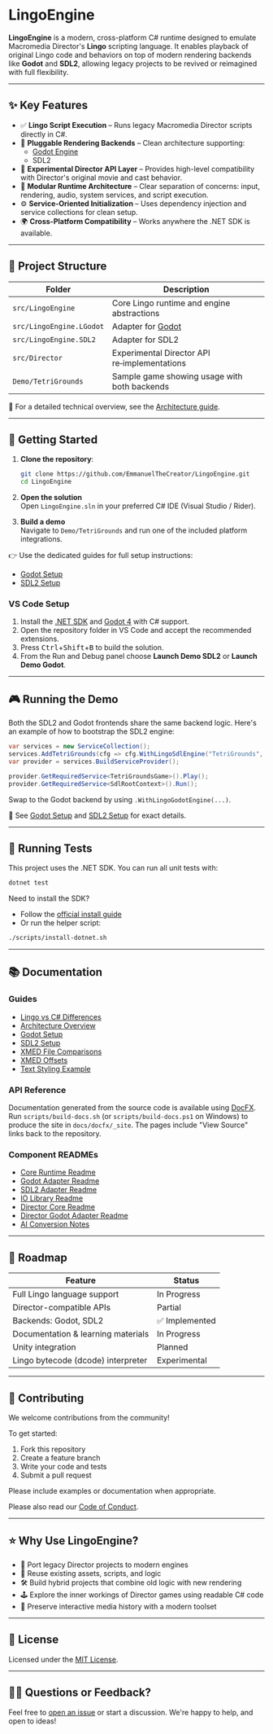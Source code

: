 # LingoEngine

**LingoEngine** is a modern, cross-platform C# runtime designed to emulate Macromedia Director's **Lingo** scripting language. It enables playback of original Lingo code and behaviors on top of modern rendering backends like **Godot** and **SDL2**, allowing legacy projects to be revived or reimagined with full flexibility.

---

## ✨ Key Features

- ✅ **Lingo Script Execution** – Runs legacy Macromedia Director scripts directly in C#.
- 🔌 **Pluggable Rendering Backends** – Clean architecture supporting:
  - [Godot Engine](https://godotengine.org/)
  - SDL2
- 🧠 **Experimental Director API Layer** – Provides high-level compatibility with Director's original movie and cast behavior.
- 🧩 **Modular Runtime Architecture** – Clear separation of concerns: input, rendering, audio, system services, and script execution.
- ⚙️ **Service-Oriented Initialization** – Uses dependency injection and service collections for clean setup.
- 🌍 **Cross-Platform Compatibility** – Works anywhere the .NET SDK is available.

---

## 📁 Project Structure

| Folder | Description |
|--------|-------------|
| `src/LingoEngine` | Core Lingo runtime and engine abstractions |
| `src/LingoEngine.LGodot` | Adapter for [Godot](https://godotengine.org/) |
| `src/LingoEngine.SDL2` | Adapter for SDL2 |
| `src/Director` | Experimental Director API re‑implementations |
| `Demo/TetriGrounds` | Sample game showing usage with both backends |

🔎 For a detailed technical overview, see the [Architecture guide](docs/Architecture.md).

---

## 🚀 Getting Started

1. **Clone the repository**:

   ```bash
   git clone https://github.com/EmmanuelTheCreator/LingoEngine.git
   cd LingoEngine
   ```

2. **Open the solution**  
   Open `LingoEngine.sln` in your preferred C# IDE (Visual Studio / Rider).

3. **Build a demo**  
   Navigate to `Demo/TetriGrounds` and run one of the included platform integrations.

👉 Use the dedicated guides for full setup instructions:

- [Godot Setup](docs/GodotSetup.md)
- [SDL2 Setup](docs/SDLSetup.md)

### VS Code Setup

1. Install the [.NET SDK](https://learn.microsoft.com/dotnet/core/install/) and [Godot 4](https://godotengine.org/) with C# support.
2. Open the repository folder in VS Code and accept the recommended extensions.
3. Press <kbd>Ctrl</kbd>+<kbd>Shift</kbd>+<kbd>B</kbd> to build the solution.
4. From the Run and Debug panel choose **Launch Demo SDL2** or **Launch Demo Godot**.


---

## 🎮 Running the Demo

Both the SDL2 and Godot frontends share the same backend logic. Here's an example of how to bootstrap the SDL2 engine:

```csharp
var services = new ServiceCollection();
services.AddTetriGrounds(cfg => cfg.WithLingoSdlEngine("TetriGrounds", 640, 480));
var provider = services.BuildServiceProvider();

provider.GetRequiredService<TetriGroundsGame>().Play();
provider.GetRequiredService<SdlRootContext>().Run();
```

Swap to the Godot backend by using `.WithLingoGodotEngine(...)`.

📄 See [Godot Setup](docs/GodotSetup.md) and [SDL2 Setup](docs/SDLSetup.md) for exact details.

---

## 🧪 Running Tests

This project uses the .NET SDK. You can run all unit tests with:

```bash
dotnet test
```

Need to install the SDK?

- Follow the [official install guide](https://learn.microsoft.com/dotnet/core/install/)
- Or run the helper script:

```bash
./scripts/install-dotnet.sh
```

---

## 📚 Documentation

### Guides

- [Lingo vs C# Differences](Lingo_vs_CSharp.md)
- [Architecture Overview](docs/Architecture.md)
- [Godot Setup](docs/GodotSetup.md)
- [SDL2 Setup](docs/SDLSetup.md)
- [XMED File Comparisons](docs/XMED_FileComparisons.md)
- [XMED Offsets](docs/XMED_Offsets.md)
- [Text Styling Example](docs/Text_Multi_Line_Multi_Style.md)

### API Reference

Documentation generated from the source code is available using [DocFX](https://github.com/dotnet/docfx). Run `scripts/build-docs.sh` (or `scripts/build-docs.ps1` on Windows) to produce the site in `docs/docfx/_site`. The pages include "View Source" links back to the repository.

### Component READMEs

- [Core Runtime Readme](src/LingoEngine/README.md)
- [Godot Adapter Readme](src/LingoEngine.LGodot/ReadMe.md)
- [SDL2 Adapter Readme](src/LingoEngine.SDL2/ReadMe.md)
- [IO Library Readme](src/LingoEngine.IO/ReadMe.md)
- [Director Core Readme](src/Director/LingoEngine.Director.Core/ReadMe.md)
- [Director Godot Adapter Readme](src/Director/LingoEngine.Director.LGodot/ReadMe.md)
- [AI Conversion Notes](Demo/TetriGrounds/ConversionTextForAI.md)

---

## 🧭 Roadmap

| Feature                                | Status       |
|----------------------------------------|--------------|
| Full Lingo language support            | In Progress  |
| Director-compatible APIs               | Partial      |
| Backends: Godot, SDL2                  | ✅ Implemented |
| Documentation & learning materials     | In Progress  |
| Unity integration                      | Planned      |
| Lingo bytecode (dcode) interpreter     | Experimental |

---

## 🤝 Contributing

We welcome contributions from the community!

To get started:

1. Fork this repository
2. Create a feature branch
3. Write your code and tests
4. Submit a pull request

Please include examples or documentation when appropriate.

Please also read our [Code of Conduct](CODE_OF_CONDUCT.md).

---

## ⭐ Why Use LingoEngine?

- 🚀 Port legacy Director projects to modern engines
- 🔁 Reuse existing assets, scripts, and logic
- 🛠️ Build hybrid projects that combine old logic with new rendering
- 🕹️ Explore the inner workings of Director games using readable C# code
- 💾 Preserve interactive media history with a modern toolset

---

## 📄 License

Licensed under the [MIT License](LICENSE).

---

## 🙋‍♂️ Questions or Feedback?

Feel free to [open an issue](https://github.com/EmmanuelTheCreator/LingoEngine/issues) or start a discussion. We're happy to help, and open to ideas!

